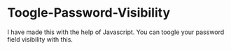 # Toogle-Password-Visibility
I have made this with the help of Javascript. You can toogle your password field visibility with this.
